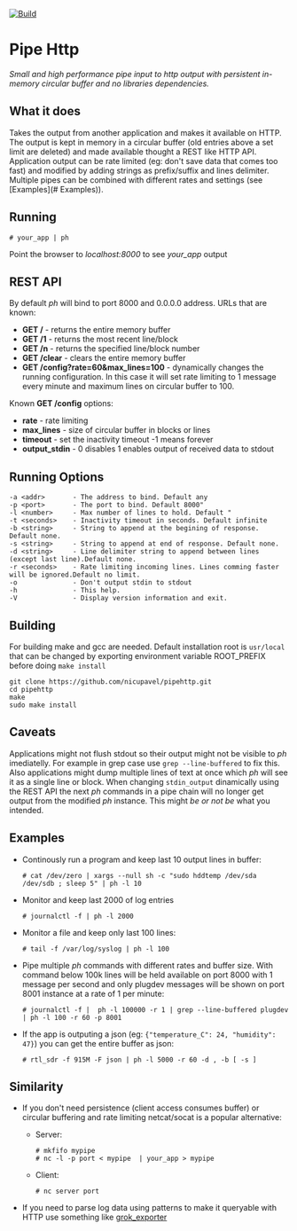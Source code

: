 [![Build](https://github.com/nicupavel/pipehttp/actions/workflows/build.yml/badge.svg)](https://github.com/nicupavel/pipehttp/actions/workflows/build.yml)

# Pipe Http
*Small and high performance pipe input to http output with persistent in-memory circular buffer and no libraries dependencies.*

## What it does ##
 Takes the output from another application and makes it available on HTTP. The output is kept in memory in a circular buffer
 (old entries above a set limit are deleted) and made available thought a REST like HTTP API. Application output can  be rate limited 
 (eg: don't save data that comes too fast) and modified by adding strings as prefix/suffix and lines delimiter.
 Multiple pipes can be combined with different rates and settings (see [Examples](# Examples)).

## Running

    # your_app | ph 

Point the browser to *localhost:8000* to see *your_app* output

## REST API

By default *ph* will bind to port 8000 and 0.0.0.0 address. URLs that are known:

- **GET /** - returns the entire memory buffer
- **GET /1** - returns the most recent line/block
- **GET /n** - returns the specified line/block number
- **GET /clear** - clears the entire memory buffer
- **GET /config?rate=60&max_lines=100** - dynamically changes the running configuration. In this case it will set rate limiting to 1 message every minute and maximum lines on circular buffer to 100. 

Known **GET /config** options:

- **rate** - rate limiting
- **max_lines** - size of circular buffer in blocks or lines
- **timeout** - set the inactivity timeout -1 means forever
- **output_stdin** - 0 disables 1 enables output of received data to stdout

## Running Options

    -a <addr>       - The address to bind. Default any
    -p <port>       - The port to bind. Default 8000"
    -l <number>     - Max number of lines to hold. Default "
    -t <seconds>    - Inactivity timeout in seconds. Default infinite
    -b <string>     - String to append at the begining of response. Default none.
    -s <string>     - String to append at end of response. Default none.
    -d <string>     - Line delimiter string to append between lines (except last line).Default none.
    -r <seconds>    - Rate limiting incoming lines. Lines comming faster will be ignored.Default no limit.
    -o              - Don't output stdin to stdout
    -h              - This help.
    -V              - Display version information and exit.

## Building
For building make and gcc are needed. Default installation root is ```usr/local``` that can be changed by exporting environment variable ROOT_PREFIX before doing ```make install```

    git clone https://github.com/nicupavel/pipehttp.git
    cd pipehttp
    make
    sudo make install

## Caveats
Applications might not flush stdout so their output might not be visible to *ph* imediatelly. For example in grep case use ```grep --line-buffered``` to fix this. Also applications might dump multiple lines of text at once which *ph* will see it as a single line or block. When changing ```stdin_output``` dinamically using the REST API the next *ph* commands in a pipe chain will no longer get output from the modified *ph* instance. This might *be or not be* what you intended.

## Examples
- Continously run a program and keep last 10 output lines in buffer:

    ```# cat /dev/zero | xargs --null sh -c "sudo hddtemp /dev/sda /dev/sdb ; sleep 5" | ph -l 10 ```

- Monitor and keep last 2000 of log entries

    ```# journalctl -f | ph -l 2000```

- Monitor a file and keep only last 100 lines: 

    ```# tail -f /var/log/syslog | ph -l 100```

- Pipe multiple *ph* commands with different rates and buffer size. With command below 100k lines will be held available on port 8000 with 1 message per second and only plugdev messages will be shown on port 8001 instance at a rate of 1 per minute:

    ```# journalctl -f |  ph -l 100000 -r 1 | grep --line-buffered plugdev | ph -l 100 -r 60 -p 8001```

- If the app is outputing a json (eg: ```{"temperature_C": 24, "humidity": 47}```) you can get the entire buffer as json:

    ```# rtl_sdr -f 915M -F json | ph -l 5000 -r 60 -d , -b [ -s ]```

## Similarity
- If you don't need persistence (client access consumes buffer) or circular buffering  and rate limiting netcat/socat is a popular alternative:
    - Server: 
        ```
        # mkfifo mypipe
        # nc -l -p port < mypipe  | your_app > mypipe
        ```
    - Client:
    
        ```# nc server port```

- If you need to parse log data using patterns to make it queryable with HTTP use something like [grok_exporter](https://github.com/fstab/grok_exporter)

